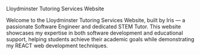 Lloydminster Tutoring Services Website

Welcome to the Lloydminster Tutoring Services Website, built by Iris — a passionate Software Engineer and dedicated STEM Tutor. This website showcases my expertise in both software development and educational support, helping students achieve their academic goals while demonstrating my REACT web development techniques.
